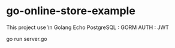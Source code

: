 # go-online-store-example

This project use \n
Golang Echo
PostgreSQL : GORM
AUTH : JWT

go run server.go

